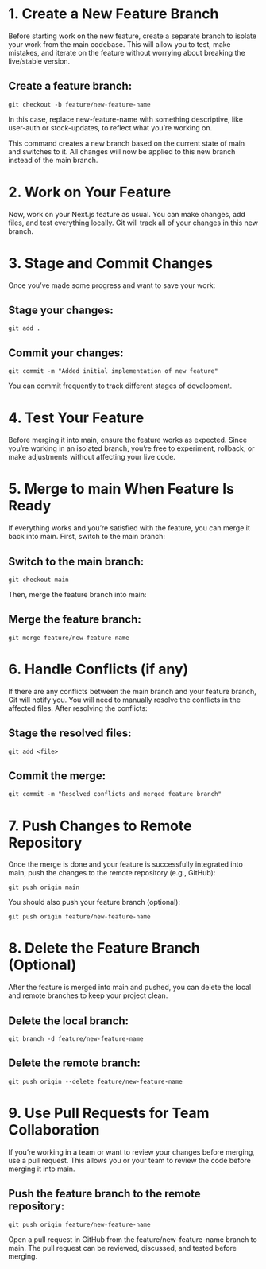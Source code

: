 # 1. Create a New Feature Branch
Before starting work on the new feature, create a separate branch to isolate your work from the main codebase. This will allow you to test, make mistakes, and iterate on the feature without worrying about breaking the live/stable version.

## Create a feature branch:

`git checkout -b feature/new-feature-name`

In this case, replace new-feature-name with something descriptive, like user-auth or stock-updates, to reflect what you’re working on.

This command creates a new branch based on the current state of main and switches to it. All changes will now be applied to this new branch instead of the main branch.

# 2. Work on Your Feature
Now, work on your Next.js feature as usual. You can make changes, add files, and test everything locally. Git will track all of your changes in this new branch.

# 3. Stage and Commit Changes
Once you’ve made some progress and want to save your work:

## Stage your changes:

`git add .`

## Commit your changes:

`git commit -m "Added initial implementation of new feature"`

You can commit frequently to track different stages of development.

# 4. Test Your Feature
Before merging it into main, ensure the feature works as expected. Since you’re working in an isolated branch, you’re free to experiment, rollback, or make adjustments without affecting your live code.

# 5. Merge to main When Feature Is Ready
If everything works and you’re satisfied with the feature, you can merge it back into main. First, switch to the main branch:

## Switch to the main branch:

`git checkout main`

Then, merge the feature branch into main:

## Merge the feature branch:

`git merge feature/new-feature-name`

# 6. Handle Conflicts (if any)
If there are any conflicts between the main branch and your feature branch, Git will notify you. You will need to manually resolve the conflicts in the affected files. After resolving the conflicts:

## Stage the resolved files:

`git add <file>`

## Commit the merge:

`git commit -m "Resolved conflicts and merged feature branch"`

# 7. Push Changes to Remote Repository
Once the merge is done and your feature is successfully integrated into main, push the changes to the remote repository (e.g., GitHub):


`git push origin main`

You should also push your feature branch (optional):

`git push origin feature/new-feature-name`

# 8. Delete the Feature Branch (Optional)
After the feature is merged into main and pushed, you can delete the local and remote branches to keep your project clean.

## Delete the local branch:

`git branch -d feature/new-feature-name`

## Delete the remote branch:

`git push origin --delete feature/new-feature-name`

# 9. Use Pull Requests for Team Collaboration
If you’re working in a team or want to review your changes before merging, use a pull request. This allows you or your team to review the code before merging it into main.

## Push the feature branch to the remote repository:

`git push origin feature/new-feature-name`

Open a pull request in GitHub from the feature/new-feature-name branch to main. The pull request can be reviewed, discussed, and tested before merging.